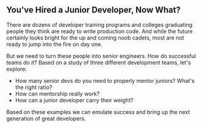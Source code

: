 ## You've Hired a Junior Developer, Now What?

There are dozens of developer training programs and colleges graduating 
people they think are ready to write production code. And while the 
future certainly looks bright for the up and coming noob cadets, most 
are not ready to jump into the fire on day one.

But we need to turn these people into senior engineers. How do successful
teams do it? Based on a study of three different development teams, let's explore:

+ How many senior devs do you need to properly mentor juniors? What's the right ratio?
+ How can mentorship really work?
+ How can a junior developer carry their weight?

Based on these examples we can emulate success and bring up the next
generation of great developers.
